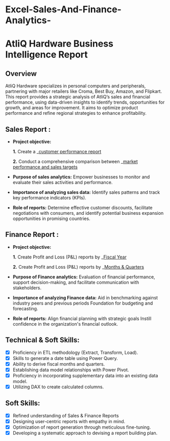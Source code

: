 # Excel-Sales-And-Finance-Analytics-

# **AtliQ Hardware Business Intelligence Report**


**Overview**
---------------------------------------------------------------------------------------------------------------------------------------------------------------------
AtliQ Hardware specializes in personal computers and peripherals, partnering with major retailers like Croma, Best Buy, Amazon, and Flipkart. This report provides a strategic analysis of AtliQ’s sales and financial performance, using data-driven insights to identify trends, opportunities for growth, and areas for improvement. It aims to optimize product performance and refine regional strategies to enhance profitability.


## Sales Report :


- **Project objective:** 

    **1.** Create a _[customer performance report](https://github.com/omkar0242/Excel-Sales-And-Finance-Analytics-/blob/main/Customer%20Net%20Sales%20Performance.pdf)


    **2.** Conduct a comprehensive comparison between _[market performance and sales targets](https://github.com/omkar0242/Excel-Sales-And-Finance-Analytics-/blob/main/Market%20Performace%20vs%20Target.pdf)

- **Purpose of sales analytics:** Empower businesses to monitor and evaluate their sales activities and performance.

- **Importance of analyzing sales data:** Identify sales patterns and track key performance indicators (KPIs).

- **Role of reports:** Determine effective customer discounts, facilitate negotiations with consumers, and identify potential business expansion opportunities in promising countries.


## Finance Report :

- **Project objective:** 

    **1.** Create Profit and Loss (P&L) reports by _[Fiscal Year](https://github.com/omkar0242/Excel-Sales-And-Finance-Analytics-/blob/main/P%26L%20Report%20by%20Fiscal%20Year.pdf)


   **2.** Create Profit and Loss (P&L) reports by _[Months & Quarters](https://github.com/omkar0242/Excel-Sales-And-Finance-Analytics-/blob/main/P%26L%20Report%20by%20Fiscal%20Moths%20%26%20Quarters.pdf)
- **Purpose of Finance analytics:** Evaluation of financial performance, support decision-making, and facilitate communication with stakeholders.

- **Importance of analyzing Finance data:** Aid in benchmarking against industry peers and previous periods Foundation for budgeting and forecasting.

- **Role of reports:** Align financial planning with strategic goals Instill confidence in the organization's financial outlook.


## Technical & Soft Skills:
- [x]	Proficiency in ETL methodology (Extract, Transform, Load).
- [x]	Skills to generate a date table using Power Query.
- [x]	Ability to derive fiscal months and quarters.
- [x]	Establishing data model relationships with Power Pivot.
- [x]	Proficiency in incorporating supplementary data into an existing data model.
- [x]	Utilizing DAX to create calculated columns.

## Soft Skills:
- [x]	Refined understanding of Sales & Finance Reports
- [x]	Designing user-centric reports with empathy in mind.
- [x]	Optimization of report generation through meticulous fine-tuning.
- [x]	Developing a systematic approach to devising a report building plan.
